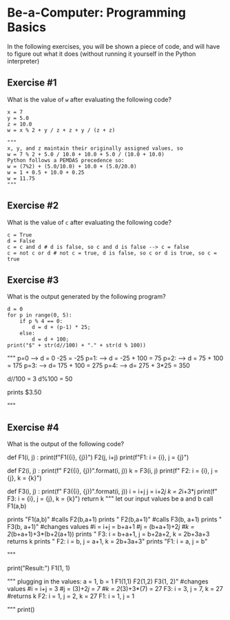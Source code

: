# Be-a-Computer: Programming Basics

In the following exercises, you will be shown a piece of code, and will have to figure out what it does (without running it yourself in the Python interpreter)

## Exercise #1

What is the value of `w` after evaluating the following code?

    x = 7
    y = 5.0
    z = 10.0
    w = x % 2 + y / z + z + y / (z + z)
    
    """
    x, y, and z maintain their originally assigned values, so
    w = 7 % 2 + 5.0 / 10.0 + 10.0 + 5.0 / (10.0 + 10.0)
    Python follows a PEMDAS precedence so:
    w = (7%2) + (5.0/10.0) + 10.0 + (5.0/20.0)
    w = 1 + 0.5 + 10.0 + 0.25
    w = 11.75
    """

## Exercise #2

What is the value of `c` after evaluating the following code?

    c = True
    d = False
    c = c and d # d is false, so c and d is false --> c = false
    c = not c or d # not c = true, d is false, so c or d is true, so c = true

## Exercise #3

What is the output generated by the following program?

    d = 0
    for p in range(0, 5):
        if p % 4 == 0:
            d = d + (p-1) * 25;
        else:
            d = d + 100;
    print("$" + str(d//100) + "." + str(d % 100))
    
"""
p=0 --> d = 0 -25  = -25
p=1: --> d = -25 + 100 = 75
p=2: --> d = 75 + 100 = 175
p=3: --> d= 175 + 100 = 275
p=4: --> d= 275 + 3*25 = 350 

d//100 = 3
d%100 = 50

prints $3.50

"""

## Exercise #4

What is the output of the following code?


def F1(i, j) :
    print(f"F1({i}, {j})") 
    F2(j, i+j) 
    print(f"F1: i = {i}, j = {j}")
    

def F2(i, j) :
    print(f"    F2({i}, {j})".format(i, j))
    k = F3(i, j)
    print(f"    F2: i = {i}, j = {j}, k = {k}")
    

def F3(i, j) :
    print(f"        F3({i}, {j})".format(i, j))
    i = i+j
    j = i+2*j
    k = 2*i+3*j
    print(f"        F3: i = {i}, j = {j}, k = {k}")
    return k
"""
let our input values be a and b
call F1(a,b)

prints "F1(a,b)"
    #calls F2(b,a+1)
    prints "    F2(b,a+1)"
        #calls F3(b, a+1)
        prints "        F3(b, a+1)"
            #changes values
            #i = i+j = b+a+1
            #j = (b+a+1)+2*j
            #k = 2*(b+a+1)+3*(b+2(a+1))
        prints "        F3: i = b+a+1, j = b+2a+2, k = 2b+3a+3
        returns k
    prints "    F2: i = b, j = a+1, k = 2b+3a+3"
prints "F1: i = a, j = b"

"""
    

print("Result:")
F1(1, 1)

"""
plugging in the values: a = 1, b = 1
F1(1,1)
    F2(1,2)
        F3(1, 2)"
            #changes values
            #i = i+j = 3
            #j = (3)+2*j = 7
            #k = 2*(3)+3*(7) = 27
        F3: i = 3, j = 7, k = 27
        #returns k
    F2: i = 1, j = 2, k = 27
F1: i = 1, j = 1

"""
print()
